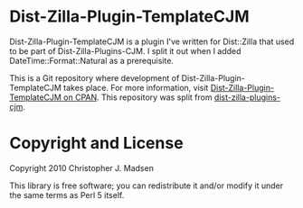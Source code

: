 Dist-Zilla-Plugin-TemplateCJM
=============================

Dist-Zilla-Plugin-TemplateCJM is a plugin I've written for
Dist::Zilla that used to be part of Dist-Zilla-Plugins-CJM.  I split
it out when I added DateTime::Format::Natural as a prerequisite.

This is a Git repository where development of Dist-Zilla-Plugin-TemplateCJM
takes place.  For more information, visit
[Dist-Zilla-Plugin-TemplateCJM on CPAN](http://search.cpan.org/dist/Dist-Zilla-Plugin-TemplateCJM/).
This repository was split from [dist-zilla-plugins-cjm](http://github.com/madsen/dist-zilla-plugins-cjm).


Copyright and License
=====================

Copyright 2010 Christopher J. Madsen

This library is free software; you can redistribute it and/or modify
it under the same terms as Perl 5 itself.
